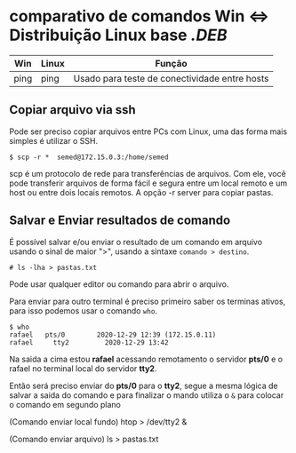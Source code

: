 # comparativo de comandos Win <=> Distribuição Linux base *.DEB*

Win | Linux| Função
----|------|------
ping|ping| Usado para teste de conectividade entre hosts

## Copiar arquivo via ssh

Pode ser preciso copiar arquivos entre PCs com Linux, uma das forma mais simples é utilizar o SSH. 
~~~~shell
$ scp -r *  semed@172.15.0.3:/home/semed
~~~~
scp é um protocolo de rede para transferências de arquivos. Com ele, você pode transferir arquivos de forma fácil e segura entre um local remoto e um host ou entre dois locais remotos. A opção -r server para copiar pastas.


## Salvar e Enviar resultados de comando

É possível salvar e/ou enviar o resultado de um comando em arquivo usando o sinal de maior ">", usando a sintaxe ``comando > destino``.

~~~~shell
# ls -lha > pastas.txt
~~~~

Pode usar qualquer editor ou comando para abrir o arquivo.

Para enviar para outro terminal é preciso primeiro saber os terminas ativos, para isso podemos usar o comando ``who``.

~~~~shell
$ who
rafael   pts/0        2020-12-29 12:39 (172.15.0.11)
rafael     tty2         2020-12-29 13:42
~~~~

Na saida a cima estou **rafael** acessando remotamento o servidor **pts/0** e o rafael no terminal local do servidor **tty2**. 

Então será preciso enviar do **pts/0** para o **tty2**, segue a mesma lógica de salvar a saida do comando e para finalizar o mando utiliza o ``&`` para colocar o comando em segundo plano



(Comando enviar local      fundo)
htop        >   /dev/tty2   &

(Comando enviar arquivo)
ls          >   pastas.txt
